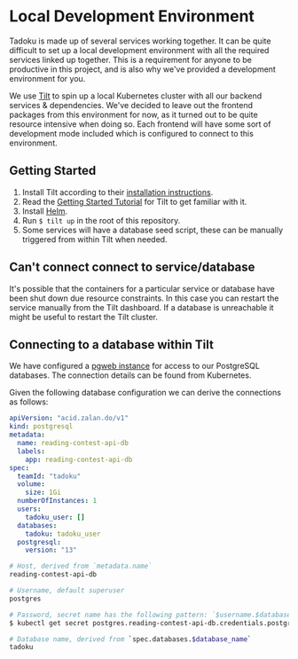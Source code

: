 # Local Development Environment

Tadoku is made up of several services working together. It can be quite difficult to set up a local development environment with all the required services linked up together. This is a requirement for anyone to be productive in this project, and is also why we've provided a development environment for you.

We use [Tilt](https://tilt.dev/) to spin up a local Kubernetes cluster with all our backend services & dependencies. We've decided to leave out the frontend packages from this environment for now, as it turned out to be quite resource intensive when doing so. Each frontend will have some sort of development mode included which is configured to connect to this environment.

## Getting Started

1. Install Tilt according to their [installation instructions](https://docs.tilt.dev/install.html).
2. Read the [Getting Started Tutorial](https://docs.tilt.dev/tutorial.html) for Tilt to get familiar with it.
3. Install [Helm](https://helm.sh/).
4. Run `$ tilt up` in the root of this repository.
5. Some services will have a database seed script, these can be manually triggered from within Tilt when needed.

## Can't connect connect to service/database

It's possible that the containers for a particular service or database have been shut down due resource constraints. In this case you can restart the service manually from the Tilt dashboard. If a database is unreachable it might be useful to restart the Tilt cluster.

## Connecting to a database within Tilt

We have configured a [pgweb instance](https://github.com/sosedoff/pgweb) for access to our PostgreSQL databases. The connection details can be found from Kubernetes.

Given the following database configuration we can derive the connections as follows:

```yaml
apiVersion: "acid.zalan.do/v1"
kind: postgresql
metadata:
  name: reading-contest-api-db
  labels:
    app: reading-contest-api-db
spec:
  teamId: "tadoku"
  volume:
    size: 1Gi
  numberOfInstances: 1
  users:
    tadoku_user: []
  databases:
    tadoku: tadoku_user
  postgresql:
    version: "13"
```

```sh
# Host, derived from `metadata.name`
reading-contest-api-db

# Username, default superuser
postgres

# Password, secret name has the following pattern: `$username.$database_name.credentials.postgresql.acid.zalan.do`
$ kubectl get secret postgres.reading-contest-api-db.credentials.postgresql.acid.zalan.do -o json | jq -r .data.password | base64 --decode`

# Database name, derived from `spec.databases.$database_name`
tadoku
```
